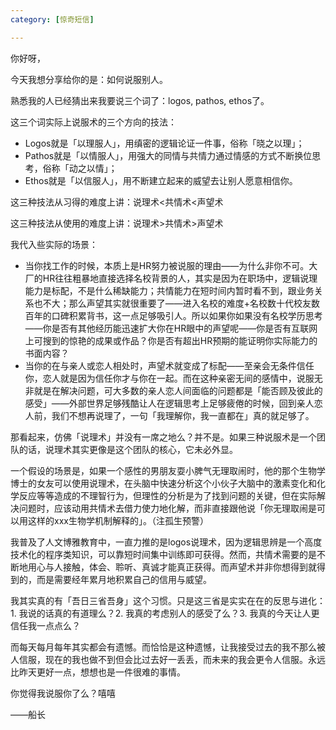 ```yaml
---
category: [惊奇短信]

---
```



你好呀，

今天我想分享给你的是：如何说服别人。

熟悉我的人已经猜出来我要说三个词了：logos, pathos, ethos了。

这三个词实际上说服术的三个方向的技法：

- Logos就是「以理服人」，用缜密的逻辑论证一件事，俗称「晓之以理」；
- Pathos就是「以情服人」，用强大的同情与共情力通过情感的方式不断换位思考，俗称「动之以情」；
- Ethos就是「以信服人」，用不断建立起来的威望去让别人愿意相信你。

这三种技法从习得的难度上讲：说理术<共情术<声望术

这三种技法从使用的难度上讲：说理术>共情术>声望术

我代入些实际的场景：

- 当你找工作的时候，本质上是HR努力被说服的理由——为什么非你不可。大厂的HR往往粗暴地直接选择名校背景的人，其实是因为在职场中，逻辑说理能力是标配，不是什么稀缺能力；共情能力在短时间内暂时看不到，跟业务关系也不大；那么声望其实就很重要了——进入名校的难度+名校数十代校友数百年的口碑积累背书，这一点足够吸引人。所以如果你如果没有名校学历思考——你是否有其他经历能迅速扩大你在HR眼中的声望呢——你是否有互联网上可搜到的惊艳的成果或作品？你是否有超出HR预期的能证明你实际能力的书面内容？
- 当你的在与亲人或恋人相处时，声望术就变成了标配——至亲会无条件信任你，恋人就是因为信任你才与你在一起。而在这种亲密无间的感情中，说服无非就是在解决问题，可大多数的亲人恋人间面临的问题都是「能否顾及彼此的感受」——外部世界足够残酷让人在逻辑思考上足够疲倦的时候，回到亲人恋人前，我们不想再说理了，一句「我理解你，我一直都在」真的就足够了。

那看起来，仿佛「说理术」并没有一席之地么？并不是。如果三种说服术是一个团队的话，说理术其实更像是这个团队的核心，它未必外显。

一个假设的场景是，如果一个感性的男朋友耍小脾气无理取闹时，他的那个生物学博士的女友可以使用说理术，在头脑中快速分析这个小伙子大脑中的激素变化和化学反应等等造成的不理智行为，但理性的分析是为了找到问题的关键，但在实际解决问题时，应该动用共情术去借力使力地化解，而非直接跟他说「你无理取闹是可以用这样的xxx生物学机制解释的」。（注孤生预警）

我普及了人文博雅教育中，一直力推的是logos说理术，因为逻辑思辨是一个高度技术化的程序类知识，可以靠短时间集中训练即可获得。然而，共情术需要的是不断地用心与人接触，体会、聆听、真诚才能真正获得。而声望术并非你想得到就得到的，而是需要经年累月地积累自己的信用与威望。

我其实真的有「吾日三省吾身」这个习惯。只是这三省是实实在在的反思与进化：1. 我说的话真的有道理么？2. 我真的考虑别人的感受了么？3. 我真的今天让人更信任我一点点么？

而每天每月每年其实都会有遗憾。而恰恰是这种遗憾，让我接受过去的我不那么被人信服，现在的我也做不到但会比过去好一丢丢，而未来的我会更令人信服。永远比昨天更好一点，想想也是一件很难的事情。

你觉得我说服你了么？嘻嘻

——船长